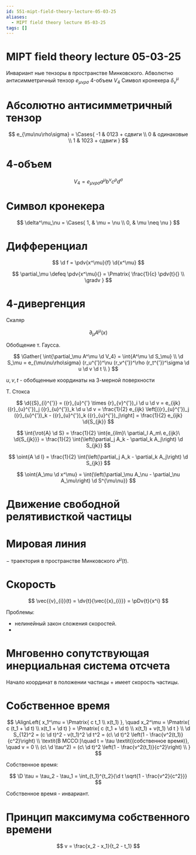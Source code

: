 ```yaml
---
id: 551-mipt-field-theory-lecture-05-03-25
aliases:
  - MIPT field theory lecture 05-03-25
tags: []
---
```


# MIPT field theory lecture 05-03-25

Инвариант ные тензоры в пространстве Минковского.
Абволютно антисимметричный тензор $e_{\mu\nu\rho\sigma}$
4-объем $V_4$
Символ кронекера $\delta^\mu_\nu$

# Абсолютно антисимметричный тензор

$$
e_{\mu\nu\rho\sigma} = \Cases{
-1 & 0123 + сдвиги \\
0 & одинаковые \\
1 & 1023 + сдвиги
}
$$

# 4-объем

$$
V_4 = e_{\mu\nu\rho\sigma} a^\mu b^\nu c^\rho d^\sigma
$$

# Символ кронекера

$$
\delta^\mu_\nu = \Cases{
1, & \mu = \nu \\
0, & \mu \neq \nu
}
$$

# Дифференциал

$$
\d f = \pdv{x^\mu}{f} \d{x^\mu}
$$

$$
\partial_\mu \defeq \pdv{x^\mu}{} = \Pmatrix{
\frac{1}{c} \pdv{t}{} \\
\gradv
}
$$

# 4-дивергенция

Скаляр

$$
\partial_\mu A^\mu (x)
$$

Обобщение т. Гаусса.

$$
\Gather{
\int{\partial_\mu A^\mu \d V_4} = \int{A^\mu \d S_\mu} \\
\d S_\mu = e_{\mu\nu\rho\sigma} (r_u^{'})^\nu (r_v^{'})^\rho (r_t^{'})^\sigma \d u \d v \d t \\
}
$$

$u,v,t$ - обобщенные координаты на 3-мерной поверхности

Т. Стокса

$$
\d{{S}_{i}^{'}} = ({r}_{u}^{'} \times {r}_{v}^{'})_i \d u \d v =
e_{ijk} ({r}_{u}^{'})_j ({r}_{u}^{'})_k \d u \d v =
\frac{1}{2} e_{ijk} \left[({r}_{u}^{'})_j ({r}_{u}^{'})_k - ({r}_{u}^{'})_k ({r}_{u}^{'})_j\right] =
\frac{1}{2} e_{ijk} \d{S_{jk}}
$$

$$
\int{\rot{A} \d S} =
\frac{1}{2} \int{e_{ilm}\ \partial_l A_m\ e_{ijk}\ \d{S_{jk}}} =
\frac{1}{2} \int{\left(\partial_j A_k - \partial_k A_j\right) \d S_{jk}}
$$

$$
\oint{A \d l} = \frac{1}{2} \int{\left(\partial_j A_k - \partial_k A_j\right) \d S_{jk}}
$$

$$
\oint{A_\mu \d x^\mu} = \int{\left(\partial_\mu A_\nu - \partial_\nu A_\mu\right) \d S^{\mu\nu}}
$$

# Движение свободной релятивисткой частицы

# Мировая линия

$-$ траектория в пространстве Минковского $x^\mu(t)$.

# Скорость

$$
\vec{{v}_{i}}(t) = \dv{t}{\vec{{x}_{i}}} = \pDv{t}{x^i}
$$

Проблемы:

- нелинейный закон сложения скоростей.
-

# Мнговенно сопутствующая инерциальная система отсчета

Начало координат в положении частицы + имеет скорость частицы.

# Собственное время

$$
\AlignLeft{
x_1^\mu = \Pmatrix{
c t_1 \\
x(t_1)
}, \quad
x_2^\mu = \Pmatrix{
c (t_1 + \d t) \\
x(t_1 + \d t)
} = \Pmatrix{
c (t_1 + \d t) \\
x(t_1) + v(t_1) \d t
} \\
\d S_{12}^2 = (c \d t)^2 - v(t_1)^2 \d t^2 =
(c\ \d t)^2 \left(1 - \frac{v^2(t_1)}{c^2}\right) \\
\textit{В МССО:}\quad t = \tau \textit{(собственное время)}, \quad v = 0 \\
(c\ \d \tau^2) = (c\ \d t)^2 \left(1 - \frac{v^2(t_1)}{c^2}\right) \\
}
$$

Собственное время:

$$
\D \tau = \tau_2 - \tau_1 = \int_{t_1}^{t_2}{\d t \sqrt{1 - \frac{v^2}{c^2}}}
$$

Собственное время - инвариант.

# Принцип максимума собственного времени
$$
v = \frac{x_2 - x_1}{t_2 - t_1}
$$
